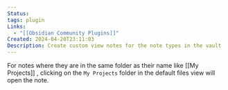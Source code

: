 ```yaml
---
Status: 
tags: plugin
Links:
  - "[[Obsidian Community Plugins]]"
Created: 2024-04-20T23:11:03
Description: Create custom view notes for the note types in the vault
---
```

For notes where they are in the same folder as their name like [[My Projects]] , clicking on the `My Projects` folder in the default files view will open the note.
